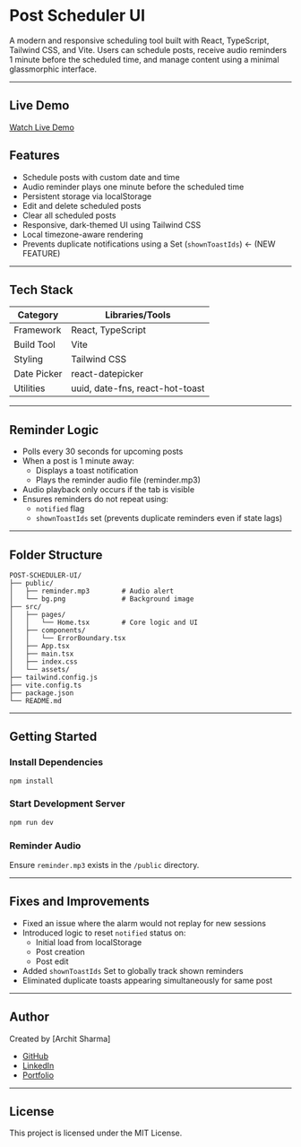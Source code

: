 # Post Scheduler UI

A modern and responsive scheduling tool built with React, TypeScript, Tailwind CSS, and Vite. Users can schedule posts, receive audio reminders 1 minute before the scheduled time, and manage content using a minimal glassmorphic interface. 

---

## Live Demo

[Watch Live Demo](https://post-scheduler-ui.vercel.app/)

## Features

- Schedule posts with custom date and time
- Audio reminder plays one minute before the scheduled time
- Persistent storage via localStorage
- Edit and delete scheduled posts
- Clear all scheduled posts
- Responsive, dark-themed UI using Tailwind CSS
- Local timezone-aware rendering
- Prevents duplicate notifications using a Set (`shownToastIds`) ← (NEW FEATURE)

---

## Tech Stack

| Category    | Libraries/Tools                 |
| ----------- | ------------------------------- |
| Framework   | React, TypeScript               |
| Build Tool  | Vite                            |
| Styling     | Tailwind CSS                    |
| Date Picker | react-datepicker                |
| Utilities   | uuid, date-fns, react-hot-toast |

---

## Reminder Logic

- Polls every 30 seconds for upcoming posts
- When a post is 1 minute away:
  - Displays a toast notification
  - Plays the reminder audio file (reminder.mp3)
- Audio playback only occurs if the tab is visible
- Ensures reminders do not repeat using:
  - `notified` flag
  - `shownToastIds` set (prevents duplicate reminders even if state lags)

---

## Folder Structure

```
POST-SCHEDULER-UI/
├── public/
│   ├── reminder.mp3        # Audio alert
│   └── bg.png              # Background image
├── src/
│   ├── pages/
│   │   └── Home.tsx        # Core logic and UI
│   ├── components/
│   │   └── ErrorBoundary.tsx
│   ├── App.tsx
│   ├── main.tsx
│   ├── index.css
│   └── assets/
├── tailwind.config.js
├── vite.config.ts
├── package.json
└── README.md
```

---

## Getting Started

### Install Dependencies

```bash
npm install
```

### Start Development Server

```bash
npm run dev
```

### Reminder Audio

Ensure `reminder.mp3` exists in the `/public` directory.

---

## Fixes and Improvements

- Fixed an issue where the alarm would not replay for new sessions
- Introduced logic to reset `notified` status on:
  - Initial load from localStorage
  - Post creation
  - Post edit
- Added `shownToastIds` Set to globally track shown reminders
- Eliminated duplicate toasts appearing simultaneously for same post

---

## Author

Created by [Archit Sharma]

- [GitHub](https://github.com/archit-react)
- [LinkedIn](https://www.linkedin.com/in/archit-react)
- [Portfolio](https://architsharma.netlify.app)

---

## License

This project is licensed under the MIT License.
